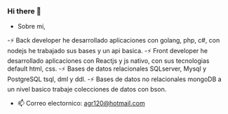 ### Hi there 👋

- Sobre mi, 
  
-⚡  Back developer he desarrollado aplicaciones con golang, php, c#, con nodejs he trabajado sus bases y un api basica.
-⚡  Front developer he desarrollado aplicaciones con Reactjs y js nativo, con sus tecnologias default html, css.
-⚡  Bases de datos relacionales SQLserver, Mysql y PostgreSQL tsql, dml y ddl.
-⚡  Bases de datos no relacionales mongoDB a un nivel basico trabaje colecciones de datos con bson.


- 📫 Correo electornico: agr120@hotmail.com


